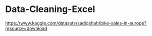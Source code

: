 # Data-Cleaning-Excel

https://www.kaggle.com/datasets/sadiqshah/bike-sales-in-europe?resource=download
